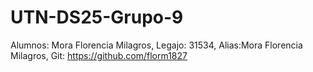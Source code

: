 # UTN-DS25-Grupo-9
Alumnos:
Mora Florencia Milagros, Legajo: 31534, Alias:Mora Florencia Milagros, Git: https://github.com/florm1827
